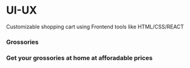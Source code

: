 # UI-UX
Customizable shopping cart using Frontend tools like HTML/CSS/REACT 

<htm>
<head> <title> Flippcart </title>
<head>
<body>
<h3>
Grossories
<h3>
<p>
Get your grossories at home at afforadable prices
</p>
</body>
</html>

